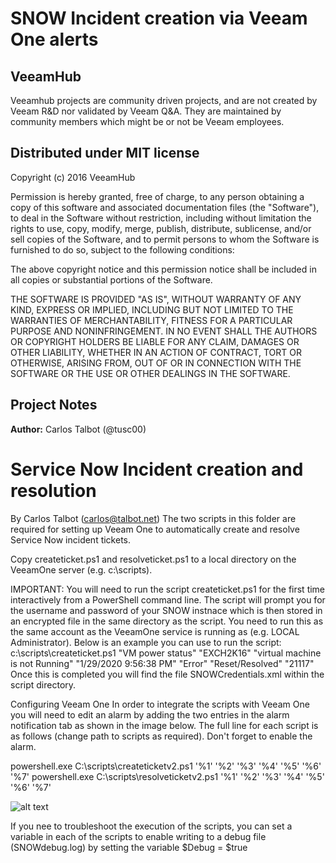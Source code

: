 # SNOW Incident creation via Veeam One alerts
## VeeamHub
Veeamhub projects are community driven projects, and are not created by Veeam R&D nor validated by Veeam Q&A. They are maintained by community members which might be or not be Veeam employees. 

## Distributed under MIT license
Copyright (c) 2016 VeeamHub

Permission is hereby granted, free of charge, to any person obtaining a copy of this software and associated documentation files (the "Software"), to deal in the Software without restriction, including without limitation the rights to use, copy, modify, merge, publish, distribute, sublicense, and/or sell copies of the Software, and to permit persons to whom the Software is furnished to do so, subject to the following conditions:

The above copyright notice and this permission notice shall be included in all copies or substantial portions of the Software.

THE SOFTWARE IS PROVIDED "AS IS", WITHOUT WARRANTY OF ANY KIND, EXPRESS OR IMPLIED, INCLUDING BUT NOT LIMITED TO THE WARRANTIES OF MERCHANTABILITY, FITNESS FOR A PARTICULAR PURPOSE AND NONINFRINGEMENT. IN NO EVENT SHALL THE AUTHORS OR COPYRIGHT HOLDERS BE LIABLE FOR ANY CLAIM, DAMAGES OR OTHER LIABILITY, WHETHER IN AN ACTION OF CONTRACT, TORT OR OTHERWISE, ARISING FROM, OUT OF OR IN CONNECTION WITH THE SOFTWARE OR THE USE OR OTHER DEALINGS IN THE SOFTWARE.

## Project Notes
**Author:** Carlos Talbot (@tusc00)

# Service Now Incident creation and resolution
By Carlos Talbot (carlos@talbot.net)
The two scripts in this folder are required for setting up Veeam One to automatically create and resolve
Service Now incident tickets.

Copy createticket.ps1 and resolveticket.ps1 to a local directory on the VeeamOne server (e.g. c:\scripts).

IMPORTANT:
You will need to run the script createticket.ps1 for the first time interactively from a PowerShell command line.
The script will prompt you for the username and password of your SNOW instnace which is then stored in an encrypted
file in the same directory as the script. You need to run this as the same account as the VeeamOne service is running 
as (e.g. LOCAL Administrator). Below is an example you can use to run the script:
c:\scripts\createticket.ps1 "VM power status" "EXCH2K16" "virtual machine is not Running" "1/29/2020 9:56:38 PM" "Error" "Reset/Resolved" "21117"
Once this is completed you will find the file SNOWCredentials.xml within the script directory.

Configuring Veeam One
In order to integrate the scripts with Veeam One you will need to edit an alarm by adding the two entries in the alarm
notification tab as shown in the image below. The full line for each script is as follows (change path to scripts as
required). Don't forget to enable the alarm.

powershell.exe C:\scripts\createticketv2.ps1 '%1' '%2' '%3' '%4' '%5' '%6' '%7'
powershell.exe C:\scripts\resolveticketv2.ps1 '%1' '%2' '%3' '%4' '%5' '%6' '%7'

![alt text](https://i.imgur.com/7zcsC1q.png)

If you nee to troubleshoot the execution of the scripts, you can set a variable in each of the scripts to enable
writing to a debug file (SNOWdebug.log) by setting the variable $Debug = $true
